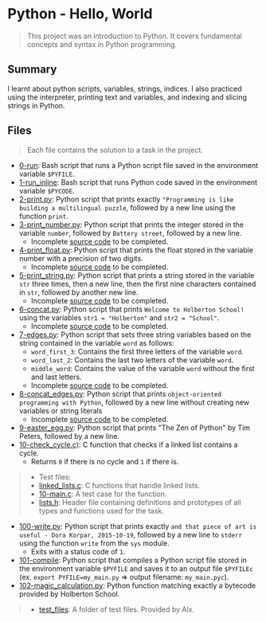 # Python - Hello, World

> This project was an introduction to Python. It covers fundamental concepts and syntax in Python programming.

## Summary

I learnt about python scripts, variables, strings, indices. I also practiced using the interpreter, printing text and variables, and indexing and slicing strings in Python.

## Files

> Each file contains the solution to a task in the project.

- [0-run](https://github.com/Ebube-Ochemba/alx-higher_level_programming/blob/master/0x00-python-hello_world/0-run): Bash script that runs a Python script file saved in the environment variable `$PYFILE`.
- [1-run_inline](https://github.com/Ebube-Ochemba/alx-higher_level_programming/blob/master/0x00-python-hello_world/1-run_inline):  Bash script that runs Python code saved in the environment variable `$PYCODE`.
- [2-print.py](https://github.com/Ebube-Ochemba/alx-higher_level_programming/blob/master/0x00-python-hello_world/2-print.py): Python script that prints exactly `"Programming is like building a multilingual puzzle`, followed by a new line using the function `print`.
- [3-print_number.py](https://github.com/Ebube-Ochemba/alx-higher_level_programming/blob/master/0x00-python-hello_world/3-print_number.py): Python script that prints the integer stored in the variable `number`, followed by `Battery street`, followed by a new line.
	- Incomplete [source code](https://github.com/holbertonschool/0x00.py/blob/master/3-print_number.py) to be completed.
- [4-print_float.py](https://github.com/Ebube-Ochemba/alx-higher_level_programming/blob/master/0x00-python-hello_world/4-print_float.py): Python script that prints the float stored in the variable number with a precision of two digits.
	- Incomplete [source code](https://github.com/holbertonschool/0x00.py/blob/master/4-print_float.py) to be completed.
- [5-print_string.py](https://github.com/Ebube-Ochemba/alx-higher_level_programming/blob/master/0x00-python-hello_world/5-print_string.py): Python script that prints a string stored in the variable `str` three times, then a new line, then the first nine characters contained in `str`, followed by another new line.
	- Incomplete [source code](https://github.com/holbertonschool/0x00.py/blob/master/5-print_string.py) to be completed.
- [6-concat.py](https://github.com/Ebube-Ochemba/alx-higher_level_programming/blob/master/0x00-python-hello_world/6-concat.py): Python script that prints `Welcome to Holberton School!` using the variables `str1 = "Holberton"` and `str2 = "School"`.
	- Incomplete [source code](https://github.com/holbertonschool/0x00.py/blob/master/6-concat.py) to be completed.
- [7-edges.py](https://github.com/Ebube-Ochemba/alx-higher_level_programming/blob/master/0x00-python-hello_world/7-edges.py): Python script that sets three string variables based on the string contained in the variable `word` as follows:
	- `word_first_3`: Contains the first three letters of the variable `word`.
	- `word_last_2`: Contains the last two letters of the variable `word`.
	- `middle_word`: Contains the value of the variable `word` without the first and last letters.
	- Incomplete [source code](https://github.com/holbertonschool/0x00.py/blob/master/7-edges.py) to be completed.
- [8-concat_edges.py](https://github.com/Ebube-Ochemba/alx-higher_level_programming/blob/master/0x00-python-hello_world/8-concat_edges.py): Python script that prints `object-oriented programming with Python`, followed by a new line without creating new variables or string literals
	- Incomplete [source code](https://github.com/holbertonschool/0x00.py/blob/master/8-concat_edges.py) to be completed.
- [9-easter_egg.py](https://github.com/Ebube-Ochemba/alx-higher_level_programming/blob/master/0x00-python-hello_world/9-easter_egg.py): Python script that prints "The Zen of Python" by Tim Peters, followed by a new line.
- [10-check_cycle.c)](https://github.com/Ebube-Ochemba/alx-higher_level_programming/blob/master/0x00-python-hello_world/10-check_cycle.c): C function that checks if a linked list contains a cycle.
	- Returns `0` if there is no cycle and `1` if there is.
>	- Test files:
>	- [linked_lists.c](https://github.com/Ebube-Ochemba/alx-higher_level_programming/blob/master/0x00-python-hello_world/test_files/10-linked_lists.c): C functions that handle linked lists.
>	- [10-main.c](https://github.com/Ebube-Ochemba/alx-higher_level_programming/blob/master/0x00-python-hello_world/test_files/10-main.c): A test case for the function.
>	- [lists.h](https://github.com/Ebube-Ochemba/alx-higher_level_programming/blob/master/0x00-python-hello_world/test_files/lists.h): Header file containing definitions and prototypes of all types and functions used for the task.
- [100-write.py](): Python script that prints exactly `and that piece of art is useful - Dora Korpar, 2015-10-19`, followed by a new line to `stderr` using the function `write` from the `sys` module.
	- Exits with a status code of `1`.
- [101-compile](): Python script that compiles a Python script file stored in the environment variable `$PYFILE` and saves it to an output file `$PYFILEc` (ex. `export PYFILE=my_main.py` => output filename: `my_main.pyc`).
- [102-magic_calculation.py](): Python function matching exactly a bytecode provided by Holberton School.

> - [test_files](https://github.com/Ebube-Ochemba/alx-higher_level_programming/tree/master/0x00-python-hello_world/test_files): A folder of test files. Provided by Alx.
